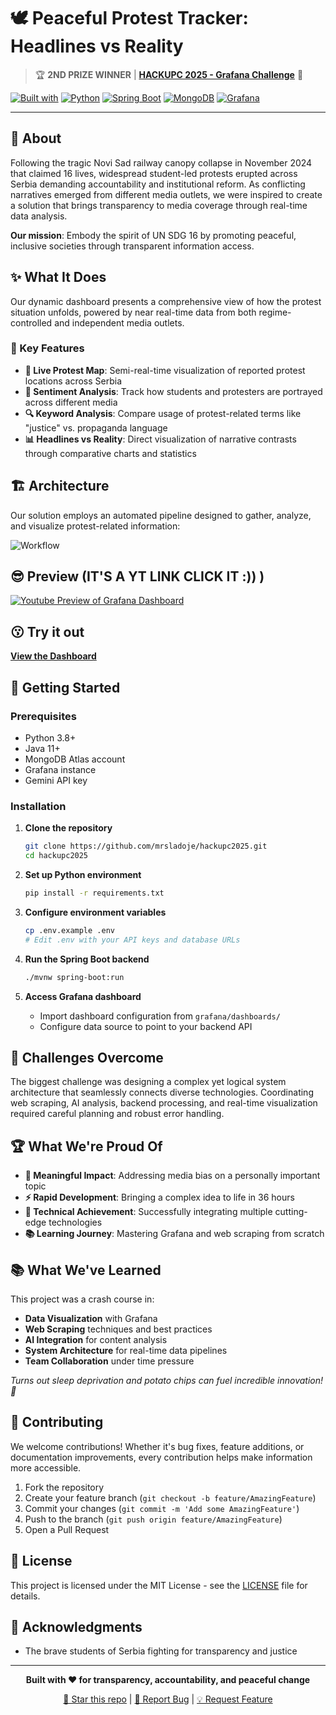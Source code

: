 # 🕊️ Peaceful Protest Tracker: Headlines vs Reality

>
> 🏆 **2ND PRIZE WINNER** | [**HACKUPC 2025 - Grafana Challenge**](https://devpost.com/software/peaceful-protest-tracker-headlines-vs-reality) 🏅
> 
[![Built with](https://img.shields.io/badge/Built%20with-❤️%20%26%20Coffee-red)](https://github.com)
[![Python](https://img.shields.io/badge/Python-3776AB?logo=python&logoColor=white)](https://python.org)
[![Spring Boot](https://img.shields.io/badge/Spring%20Boot-6DB33F?logo=springboot&logoColor=white)](https://spring.io/projects/spring-boot)
[![MongoDB](https://img.shields.io/badge/MongoDB-47A248?logo=mongodb&logoColor=white)](https://mongodb.com)
[![Grafana](https://img.shields.io/badge/Grafana-F46800?logo=grafana&logoColor=white)](https://grafana.com)

---

## 🌟 About

Following the tragic Novi Sad railway canopy collapse in November 2024 that claimed 16 lives, widespread student-led protests erupted across Serbia demanding accountability and institutional reform. As conflicting narratives emerged from different media outlets, we were inspired to create a solution that brings transparency to media coverage through real-time data analysis.

**Our mission**: Embody the spirit of UN SDG 16 by promoting peaceful, inclusive societies through transparent information access.

## ✨ What It Does

Our dynamic dashboard presents a comprehensive view of how the protest situation unfolds, powered by near real-time data from both regime-controlled and independent media outlets.

### 🎯 Key Features

- **📍 Live Protest Map**: Semi-real-time visualization of reported protest locations across Serbia
- **💭 Sentiment Analysis**: Track how students and protesters are portrayed across different media
- **🔍 Keyword Analysis**: Compare usage of protest-related terms like "justice" vs. propaganda language
- **📊 Headlines vs Reality**: Direct visualization of narrative contrasts through comparative charts and statistics

## 🏗️ Architecture

Our solution employs an automated pipeline designed to gather, analyze, and visualize protest-related information:

 ![Workflow](https://d112y698adiu2z.cloudfront.net/photos/production/software_photos/003/405/832/datas/original.png)

## 😎 Preview (IT'S A YT LINK CLICK IT :)) )

[![Youtube Preview of Grafana Dashboard](https://img.youtube.com/vi/Eguzdn9z5Ac/maxresdefault.jpg)](https://www.youtube.com/watch?v=Eguzdn9z5Ac)

## 😗 Try it out

[**View the Dashboard**](https://protests.grafana.net/public-dashboards/b2a775b17b8b47b49a215a161b0c9a91)

## 🚀 Getting Started

### Prerequisites
- Python 3.8+
- Java 11+
- MongoDB Atlas account
- Grafana instance
- Gemini API key

### Installation

1. **Clone the repository**
   ```bash
   git clone https://github.com/mrsladoje/hackupc2025.git
   cd hackupc2025
   ```

2. **Set up Python environment**
   ```bash
   pip install -r requirements.txt
   ```

3. **Configure environment variables**
   ```bash
   cp .env.example .env
   # Edit .env with your API keys and database URLs
   ```

4. **Run the Spring Boot backend**
   ```bash
   ./mvnw spring-boot:run
   ```

5. **Access Grafana dashboard**
   - Import dashboard configuration from `grafana/dashboards/`
   - Configure data source to point to your backend API

## 💪 Challenges Overcome

The biggest challenge was designing a complex yet logical system architecture that seamlessly connects diverse technologies. Coordinating web scraping, AI analysis, backend processing, and real-time visualization required careful planning and robust error handling.

## 🏆 What We're Proud Of

- **🎯 Meaningful Impact**: Addressing media bias on a personally important topic
- **⚡ Rapid Development**: Bringing a complex idea to life in 36 hours
- **🚀 Technical Achievement**: Successfully integrating multiple cutting-edge technologies
- **📚 Learning Journey**: Mastering Grafana and web scraping from scratch

## 📚 What We've Learned

This project was a crash course in:
- **Data Visualization** with Grafana
- **Web Scraping** techniques and best practices  
- **AI Integration** for content analysis
- **System Architecture** for real-time data pipelines
- **Team Collaboration** under time pressure

*Turns out sleep deprivation and potato chips can fuel incredible innovation! 🥔*

## 🤝 Contributing

We welcome contributions! Whether it's bug fixes, feature additions, or documentation improvements, every contribution helps make information more accessible.

1. Fork the repository
2. Create your feature branch (`git checkout -b feature/AmazingFeature`)
3. Commit your changes (`git commit -m 'Add some AmazingFeature'`)
4. Push to the branch (`git push origin feature/AmazingFeature`)
5. Open a Pull Request

## 📄 License

This project is licensed under the MIT License - see the [LICENSE](LICENSE) file for details.

## 🙏 Acknowledgments

- The brave students of Serbia fighting for transparency and justice

---

<div align="center">

**Built with ❤️ for transparency, accountability, and peaceful change**

[🌟 Star this repo](https://github.com/mrsladoje/hackupc2025) | [🐛 Report Bug](https://github.com/mrsladoje/hackupc2025/issues) | [💡 Request Feature](https://github.com/mrsladoje/hackupc2025/issues)

</div>
